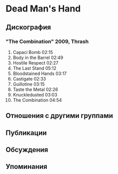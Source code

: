 # Dead Man's Hand



## Дискография

### "The Combination" 2009, Thrash

1.	 Capaci Bomb	02:15	 
2.	 Body in the Barrel	02:49	 
3.	 Hostile Respect	02:27	 
4.	 The Last Stand	05:12	 
5.	 Bloodstained Hands	03:17	 
6.	 Castigate	02:33	 
7.	 Guillotine	03:15	 
8.	 Taste the Metal	02:26	 
9.	 Knuckledusted	03:03	 
10.	 The Combination	04:54


## Отношения с другими группами


## Публикации


## Обсуждения


## Упоминания

